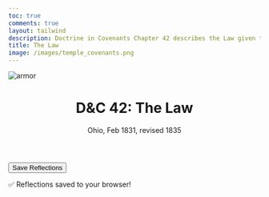 ```yaml
---
toc: true
comments: true
layout: tailwind
description: Doctrine in Covenants Chapter 42 describes the Law given to the Saints of Ohio.
title: The Law 
image: /images/temple_covenants.png
---
```


![armor]({{site.baseurl}}/images/temple_covenants.png)

<div class="max-w-4xl mx-auto px-4 py-8">
    <header class="mb-6">
        <h1 class="text-3xl font-bold text-gray-900">D&C 42: The Law</h1>
        <p class="text-lg text-gray-600">Ohio, Feb 1831, revised 1835</p>
    </header>
    <!-- Dynamic Sections Container -->
    <div id="sections-container"></div>
    <div class="text-center mt-10">
        <button onclick="saveReflections()" class="bg-blue-600 hover:bg-blue-700 text-white font-semibold py-2 px-6 rounded">Save Reflections</button>
        <p id="saved-msg" class="mt-4 text-green-600 hidden">✅ Reflections saved to your browser!</p>
    </div>
</div>

<script>
    // JSON Data for Sections
    const sectionsData = [
        {
            title: "📖 The Law Begins with Preaching: Obedience, Sacrifice, and the Gospel",
            image: "{{site.baseurl}}/images/preaching.webp",
            scriptures: [
                "“Ye shall go forth in the power of my Spirit... two by two” (D&C 42:6)",
                "“It shall not be given to any one to go forth to preach... except he be ordained by some one who has authority” (D&C 42:11)",
                "“Teach the principles of my gospel... as directed by the Spirit” (D&C 42:12–13)",
                "“The Spirit shall be given by the prayer of faith; if ye receive not the Spirit ye shall not teach” (D&C 42:14)"
            ],
            description: "Teaching the gospel requires the Spirit. Those who teach must be called, ordained, and led by the Holy Ghost. The scriptures are the law and standard by which we teach and live.",
            reflectionPlaceholder: "How do I prepare to teach or testify to others? How do I let the spirit guide me?"
        },
        {
            title: "🛡️ The Law of Obedience: Chasity",
            image: "{{site.baseurl}}/images/meme_obedience.webp",
            scriptures: [
                "“Thou shalt not kill... he shall not have forgiveness” (D&C 42:18)",
                "“Thou shalt not steal... lie... commit adultery... speak evil” (D&C 42:20–27)",
                "“If thou lovest me thou shalt serve me and keep all my commandments” (D&C 42:29)"
            ],
            description: "This law includes justice and protection. The Lord outlines consequences for murder, stealing, lying, lust, and adultery. These laws protect families and promote safety in Zion.",
            reflectionPlaceholder: "How does God's law protect freedom and peace?"
        },
        {
            title: "🤝 The Law of Consecration",
            image: "{{site.baseurl}}/images/law-of-consecration-kirtland-temple.webp",
            scriptures: [
                "“And behold, thou wilt remember the poor, and consecrate of thy properties for their support that which thou hast to impart unto them, with a covenant and a deed which cannot be broken.” (D&C 42:30)",
                "“Every man shall be made accountable unto me, a steward over his own property” (D&C 42:32)",
                "“That my covenant people may be gathered in one in that day when I shall come to my temple. And this I do for the salvation of my people.” (D&C 42:36)",
                "“Ye shall observe the laws which ye have received and be faithful.” (D&C 42:66)"
            ],
            description: "This law is more than tithing—it’s a full-hearted offering of ourselves to build Zion. Each gives according to their ability and receives according to their needs. The bishop is a judge in Israel.",
            reflectionPlaceholder: "What does living the law of consecration look like today?"
        },
        {
            title: "🕊️ Blessings",
            image: "{{site.baseurl}}/images/blessing.png",
            scriptures: [
                "“Until the time shall come when it shall be revealed unto you from on high, when the city of the New Jerusalem shall be prepared, that ye may be gathered in one, that ye may be my people and I will be your God.” (D&C 42:9)",
                "“If thou shalt ask, thou shalt receive revelation upon revelation, knowledge upon knowledge, that thou mayest know the mysteries and peaceable things—that which bringeth joy, that which bringeth life eternal.” (D&C 42:61)",
                "“And ye shall hereafter receive church covenants, such as shall be sufficient to establish you, both here and in the New Jerusalem.” (D&C 42:67)",
            ],
            description: "The law provides a pathway to commune with God and receive His blessings. Through consecration and obedience, we align ourselves with His will, preparing for the gathering of Zion and the joy of eternal life.",
            reflectionPlaceholder: "What keeps you on the convenant path?"
        },
 
    ];

    // Function to generate a unique ID based on the title
    function generateId(title) {
        return `dc42-${title.toLowerCase().replace(/[^a-z0-9]+/g, "-").replace(/(^-|-$)/g, "")}`;
    }

    // Function to Render Sections Dynamically
    function renderSections() {
        const container = document.getElementById("sections-container");
        sectionsData.forEach(section => {
            const id = generateId(section.title); // Generate a unique ID for the section
            const scripturesHTML = section.scriptures
                .map(scripture => `<p class="mb-2 italic text-gray-700">${scripture}</p>`)
                .join("");

            const sectionHTML = `
                <section class="bg-gray-100 shadow rounded-xl p-6 mb-6">
                    ${section.image ? `<img src="${section.image}" alt="${section.title}" class="w-full h-48 object-cover rounded mb-4">` : ""}
                    <h2 class="text-xl font-semibold mb-2">${section.title}</h2>
                    ${scripturesHTML}
                    <p class="mb-4">${section.description}</p>
                    <label class="block mb-1 font-medium">Reflection:</label>
                    <textarea id="${id}" class="w-full p-2 border rounded" placeholder="${section.reflectionPlaceholder}"></textarea>
                </section>
            `;

            container.insertAdjacentHTML("beforeend", sectionHTML);
        });
    }

    // Load Reflections from Local Storage
    function loadReflections() {
        sectionsData.forEach(section => {
            const id = generateId(section.title); // Generate the same unique ID
            const saved = localStorage.getItem(id);
            if (saved) document.getElementById(id).value = saved;
        });
    }

    // Save Reflections to Local Storage
    function saveReflections() {
        sectionsData.forEach(section => {
            const id = generateId(section.title); // Generate the same unique ID
            const value = document.getElementById(id).value;
            localStorage.setItem(id, value);
        });
        const savedMsg = document.getElementById("saved-msg");
        savedMsg.classList.remove("hidden");
        setTimeout(() => savedMsg.classList.add("hidden"), 3000);
    }

    // Initialize the Page
    document.addEventListener("DOMContentLoaded", () => {
        renderSections();
        loadReflections();
    });
</script>
